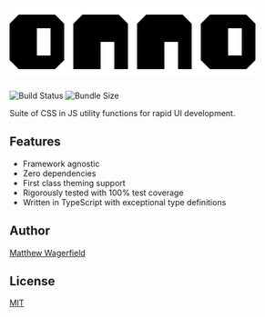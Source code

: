 # ![onno](assets/onno.png)

![Build Status](https://img.shields.io/circleci/build/github/wagerfield/onno.svg?color=195&style=flat-square)
![Bundle Size](https://img.shields.io/bundlephobia/minzip/onno.svg?color=195&style=flat-square&label=size)

Suite of CSS in JS utility functions for rapid UI development.

## Features

- Framework agnostic
- Zero dependencies
- First class theming support
- Rigorously tested with 100% test coverage
- Written in TypeScript with exceptional type definitions

## Author

[Matthew Wagerfield][github]

## License

[MIT](https://github.com/wagerfield/onno/blob/master/license)

[github]: https://github.com/wagerfield
[styled-system]: https://styled-system.com
